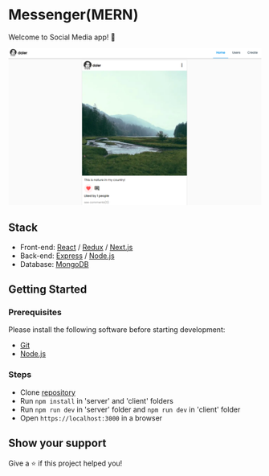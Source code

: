 # Messenger(MERN)

Welcome to Social Media app! 👋
 
![This is an image](/preview.png)

## Stack
 - Front-end: [React](https://reactjs.org/) / [Redux](https://redux.js.org/) / [Next.js](https://sass-lang.com/)
 - Back-end: [Express](https://expressjs.com/ru/) / [Node.js](https://nodejs.org/en/)
 - Database: [MongoDB](https://www.mongodb.com/)

## Getting Started

### Prerequisites

Please install the following software before starting development:
  - [Git](https://git-scm.com/downloads)
  - [Node.js](https://nodejs.org/en/download/)

### Steps
  - Clone [repository](https://github.com/daler-developer/messenger-mern)
  - Run `npm install` in 'server' and 'client' folders
  - Run `npm run dev` in 'server' folder and `npm run dev` in 'client' folder
  - Open `https://localhost:3000` in a browser
  
   
## Show your support

Give a ⭐️ if this project helped you!


